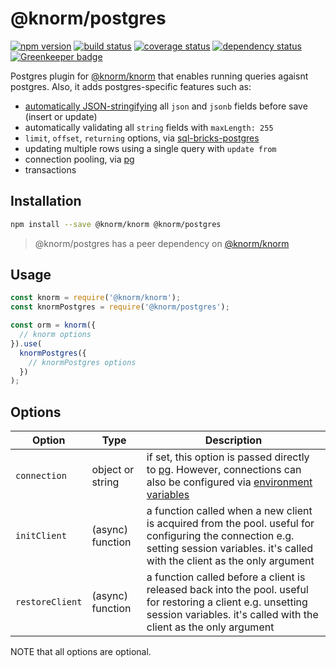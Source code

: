 # @knorm/postgres

[![npm version](https://badge.fury.io/js/@knorm/postgres.svg)](http://badge.fury.io/js/@knorm/postgres)
[![build status](https://travis-ci.org/knorm/postgres.svg?branch=master)](https://travis-ci.org/knorm/postgres)
[![coverage status](https://coveralls.io/repos/github/knorm/postgres/badge.svg?branch=master)](https://coveralls.io/github/knorm/postgres?branch=master)
[![dependency status](https://david-dm.org/knorm/postgres.svg)](https://david-dm.org/knorm/postgres)
[![Greenkeeper badge](https://badges.greenkeeper.io/knorm/postgres.svg)](https://greenkeeper.io/)

Postgres plugin for [@knorm/knorm](https://www.npmjs.com/package/@knorm/knorm) 
that enables running queries agaisnt postgres. Also, it adds postgres-specific 
features such as:

* [automatically JSON-stringifying](http://knexjs.org/#Schema-json) all `json`
  and `jsonb` fields before save (insert or update)
* automatically validating all `string` fields with `maxLength: 255`
* `limit`, `offset`, `returning` options, via [sql-bricks-postgres](https://github.com/Suor/sql-bricks-postgres)
* updating multiple rows using a single query with `update from`
* connection pooling, via [pg](https://node-postgres.com/features/pooling)
* transactions

## Installation

```bash
npm install --save @knorm/knorm @knorm/postgres
```

> @knorm/postgres has a peer dependency on [@knorm/knorm](https://www.npmjs.com/package/knorm)

## Usage

```js
const knorm = require('@knorm/knorm');
const knormPostgres = require('@knorm/postgres');

const orm = knorm({
  // knorm options
}).use(
  knormPostgres({
    // knormPostgres options
  })
);
```

## Options

| Option          | Type             | Description                                                                                                                                                                                                                                           |
| --------------- | ---------------- | ----------------------------------------------------------------------------------------------------------------------------------------------------------------------------------------------------------------------------------------------------- |
| `connection`    | object or string | if set, this option is passed directly to [pg](https://node-postgres.com/features/connecting#programmatic). However, connections can also be configured via [environment variables](https://www.postgresql.org/docs/current/static/libpq-envars.html) |
| `initClient`    | (async) function | a function called when a new client is acquired from the pool. useful for configuring the connection e.g. setting session variables. it's called with the client as the only argument                                                                 |
| `restoreClient` | (async) function | a function called before a client is released back into the pool. useful for restoring a client e.g. unsetting session variables. it's called with the client as the only argument                                                                    |

NOTE that all options are optional.
